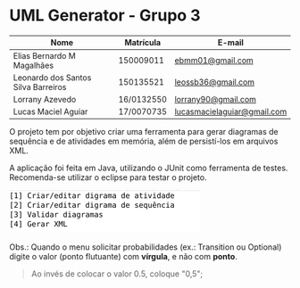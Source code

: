 # UML Generator - Grupo 3


|Nome|Matrícula|E-mail|
|--|--|--|
|Elias Bernardo M Magalhães|150009011|ebmm01@gmail.com|
|Leonardo dos Santos Silva Barreiros|150135521|leossb36@gmail.com|
|Lorrany Azevedo|16/0132550|lorrany90@gmail.com|
|Lucas Maciel Aguiar|17/0070735|lucasmacielaguiar@gmail.com|



O projeto tem por objetivo criar uma ferramenta para gerar diagramas de sequência e de atividades em memória, além de persistí-los em arquivos XML.

A aplicação foi feita em Java, utilizando o JUnit como ferramenta de testes. Recomenda-se utilizar o eclipse para testar o projeto. 

![](menu.png)

Obs.: Quando o menu solicitar probabilidades (ex.: Transition ou Optional) digite o valor (ponto flutuante) com __vírgula__, e não com __ponto__.

> Ao invés de colocar o valor 0.5, coloque "0,5";

